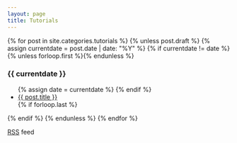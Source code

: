 ```yaml
---
layout: page
title: Tutorials
---
```

<p>
{% for post in site.categories.tutorials %}
  {% unless post.draft %}
  {% assign currentdate = post.date | date: "%Y" %}
  {% if currentdate != date %}
    {% unless forloop.first %}</ul>{% endunless %}
    <h3>{{ currentdate }}</h3>
    <ul>
    {% assign date = currentdate %}
  {% endif %}
    <li><a href="{{ post.url }}">{{ post.title }}</a></li>
  {% if forloop.last %}</ul>{% endif %}
  {% endunless %}
{% endfor %}
</p>
<p><a href="{{ "/feed.xml" | prepend: site.baseurl }}">RSS</a> feed</p>